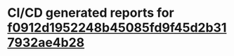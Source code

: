 # CI/CD generated reports for [f0912d1952248b45085fd9f45d2b317932ae4b28](https://github.com/hydephp/develop/commit/f0912d1952248b45085fd9f45d2b317932ae4b28)
